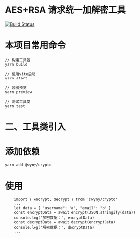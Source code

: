 # AES+RSA 请求统一加解密工具

[![Build Status](https://app.travis-ci.com/wqs576222103/encrypt-utils.svg?token=T85MtSayTDJVsGq9odzs&branch=main)](https://app.travis-ci.com/wqs576222103/encrypt-utils)

# 本项目常用命令
```
// 构建工具包
yarn build

// 使用vite启动
yarn start

// 容器预览
yarn preview

// 测试工具类
yarn test

```


# 二、工具类引入
# 添加依赖

```
yarn add @wyny/crypto
```

# 使用

```
    import { encrypt, decrypt } from '@wyny/crypto'
    ...
    let data = { "username": "a", "email": "b" }
    const encryptData = await encrypt(JSON.stringify(data))
    console.log('加密数据：', encryptData)
    const decryptData = await decrypt(encryptData)
    console.log('解密数据：', decryptData)
    ...
```

